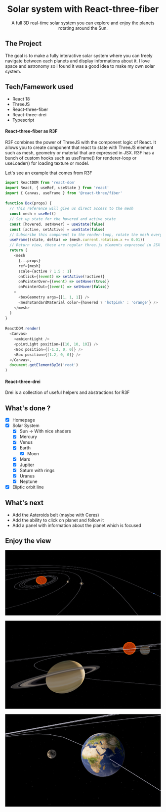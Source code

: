 <div align="center">
  <h1>Solar system with React-three-fiber</h1>
  <p>A full 3D real-time solar system you can explore and enjoy the planets rotating around the Sun.</p>
</div>

## The Project

The goal is to make a fully interactive solar system where you can freely navigate between each planets and display informations about it.
I love space and astronomy so i found it was a good idea to make my own solar system.

## Tech/Famework used

- React 18
- ThreeJS
- React-three-fiber
- React-three-drei
- Typescript

#### React-three-fiber as R3F

R3F combines the power of ThreeJS with the component logic of React. It allows you to create component that react to state with ThreeJS element such as mesh, geometry or material that are expressed in JSX.
R3F has a bunch of custom hooks such as useFrame() for renderer-loop or useLoader() for loading texture or model.

Let's see an example that comes from R3F

```Javascript
import ReactDOM from 'react-dom'
import React, { useRef, useState } from 'react'
import { Canvas, useFrame } from '@react-three/fiber'

function Box(props) {
  // This reference will give us direct access to the mesh
  const mesh = useRef()
  // Set up state for the hovered and active state
  const [hovered, setHover] = useState(false)
  const [active, setActive] = useState(false)
  // Subscribe this component to the render-loop, rotate the mesh every frame
  useFrame((state, delta) => (mesh.current.rotation.x += 0.01))
  // Return view, these are regular three.js elements expressed in JSX
  return (
    <mesh
      {...props}
      ref={mesh}
      scale={active ? 1.5 : 1}
      onClick={(event) => setActive(!active)}
      onPointerOver={(event) => setHover(true)}
      onPointerOut={(event) => setHover(false)}
    >
      <boxGeometry args={[1, 1, 1]} />
      <meshStandardMaterial color={hovered ? 'hotpink' : 'orange'} />
    </mesh>
  )
}

ReactDOM.render(
  <Canvas>
    <ambientLight />
    <pointLight position={[10, 10, 10]} />
    <Box position={[-1.2, 0, 0]} />
    <Box position={[1.2, 0, 0]} />
  </Canvas>,
  document.getElementById('root')
)
```

#### React-three-drei

Drei is a collection of useful helpers and abstractions for R3F

## What's done ?

- [x] Homepage
- [x] Solar System
  - [x] Sun -> With nice shaders
  - [x] Mercury
  - [x] Venus
  - [x] Earth
    - [x] Moon
  - [x] Mars
  - [x] Jupiter
  - [x] Saturn with rings
  - [x] Uranus
  - [x] Neptune
- [x] Eliptic orbit line

## What's next

- Add the Asteroids belt (maybe with Ceres)
- Add the ability to click on planet and follow it
- Add a panel with information about the planet which is focused

## Enjoy the view

![Global view of the system](./images/solar-system1.png)

![Saturn and its rings](./images/solar-system2.png)

![Our Earth and the moon](./images/solar-system3.png)
